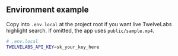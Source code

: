 ## Environment example

Copy into `.env.local` at the project root if you want live TwelveLabs highlight search. If omitted, the app uses `public/sample.mp4`.

```bash
# .env.local
TWELVELABS_API_KEY=sk_your_key_here
```



